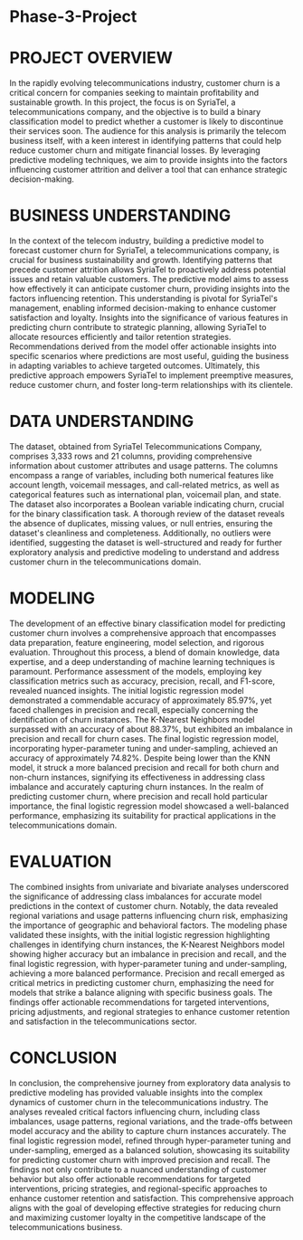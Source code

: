 # Phase-3-Project

# PROJECT OVERVIEW
In the rapidly evolving telecommunications industry, customer churn is a critical concern for companies seeking to maintain profitability and sustainable growth. In this project, the focus is on SyriaTel, a telecommunications company, and the objective is to build a binary classification model to predict whether a customer is likely to discontinue their services soon. The audience for this analysis is primarily the telecom business itself, with a keen interest in identifying patterns that could help reduce customer churn and mitigate financial losses. By leveraging predictive modeling techniques, we aim to provide insights into the factors influencing customer attrition and deliver a tool that can enhance strategic decision-making.

# BUSINESS UNDERSTANDING
In the context of the telecom industry, building a predictive model to forecast customer churn for SyriaTel, a telecommunications company, is crucial for business sustainability and growth. Identifying patterns that precede customer attrition allows SyriaTel to proactively address potential issues and retain valuable customers. The predictive model aims to assess how effectively it can anticipate customer churn, providing insights into the factors influencing retention. This understanding is pivotal for SyriaTel's management, enabling informed decision-making to enhance customer satisfaction and loyalty. Insights into the significance of various features in predicting churn contribute to strategic planning, allowing SyriaTel to allocate resources efficiently and tailor retention strategies. Recommendations derived from the model offer actionable insights into specific scenarios where predictions are most useful, guiding the business in adapting variables to achieve targeted outcomes. Ultimately, this predictive approach empowers SyriaTel to implement preemptive measures, reduce customer churn, and foster long-term relationships with its clientele.

# DATA UNDERSTANDING
The dataset, obtained from SyriaTel Telecommunications Company, comprises 3,333 rows and 21 columns, providing comprehensive information about customer attributes and usage patterns. The columns encompass a range of variables, including both numerical features like account length, voicemail messages, and call-related metrics, as well as categorical features such as international plan, voicemail plan, and state. The dataset also incorporates a Boolean variable indicating churn, crucial for the binary classification task. A thorough review of the dataset reveals the absence of duplicates, missing values, or null entries, ensuring the dataset's cleanliness and completeness. Additionally, no outliers were identified, suggesting the dataset is well-structured and ready for further exploratory analysis and predictive modeling to understand and address customer churn in the telecommunications domain.

# MODELING
The development of an effective binary classification model for predicting customer churn involves a comprehensive approach that encompasses data preparation, feature engineering, model selection, and rigorous evaluation. Throughout this process, a blend of domain knowledge, data expertise, and a deep understanding of machine learning techniques is paramount. Performance assessment of the models, employing key classification metrics such as accuracy, precision, recall, and F1-score, revealed nuanced insights. The initial logistic regression model demonstrated a commendable accuracy of approximately 85.97%, yet faced challenges in precision and recall, especially concerning the identification of churn instances. The K-Nearest Neighbors model surpassed with an accuracy of about 88.37%, but exhibited an imbalance in precision and recall for churn cases. The final logistic regression model, incorporating hyper-parameter tuning and under-sampling, achieved an accuracy of approximately 74.82%. Despite being lower than the KNN model, it struck a more balanced precision and recall for both churn and non-churn instances, signifying its effectiveness in addressing class imbalance and accurately capturing churn instances. In the realm of predicting customer churn, where precision and recall hold particular importance, the final logistic regression model showcased a well-balanced performance, emphasizing its suitability for practical applications in the telecommunications domain.

# EVALUATION
The combined insights from univariate and bivariate analyses underscored the significance of addressing class imbalances for accurate model predictions in the context of customer churn. Notably, the data revealed regional variations and usage patterns influencing churn risk, emphasizing the importance of geographic and behavioral factors. The modeling phase validated these insights, with the initial logistic regression highlighting challenges in identifying churn instances, the K-Nearest Neighbors model showing higher accuracy but an imbalance in precision and recall, and the final logistic regression, with hyper-parameter tuning and under-sampling, achieving a more balanced performance. Precision and recall emerged as critical metrics in predicting customer churn, emphasizing the need for models that strike a balance aligning with specific business goals. The findings offer actionable recommendations for targeted interventions, pricing adjustments, and regional strategies to enhance customer retention and satisfaction in the telecommunications sector.

# CONCLUSION
In conclusion, the comprehensive journey from exploratory data analysis to predictive modeling has provided valuable insights into the complex dynamics of customer churn in the telecommunications industry. The analyses revealed critical factors influencing churn, including class imbalances, usage patterns, regional variations, and the trade-offs between model accuracy and the ability to capture churn instances accurately. The final logistic regression model, refined through hyper-parameter tuning and under-sampling, emerged as a balanced solution, showcasing its suitability for predicting customer churn with improved precision and recall. The findings not only contribute to a nuanced understanding of customer behavior but also offer actionable recommendations for targeted interventions, pricing strategies, and regional-specific approaches to enhance customer retention and satisfaction. This comprehensive approach aligns with the goal of developing effective strategies for reducing churn and maximizing customer loyalty in the competitive landscape of the telecommunications business.










